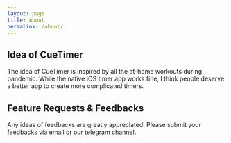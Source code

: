 ```yaml
---
layout: page
title: About
permalink: /about/
---
```


## Idea of CueTimer
The idea of CueTimer is inspired by all the at-home workouts during pandemic. While the native iOS timer app works fine, I think people deserve a better app to create more complicated timers.

## Feature Requests & Feedbacks
Any ideas of feedbacks are greatly appreciated! Please submit your feedbacks via [email](cuetimersupport@packetfly.app) or our [telegram channel](https://t.me/cuetimer).
